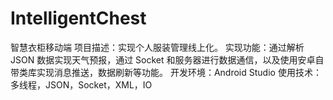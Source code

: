 # IntelligentChest
智慧衣柜移动端
项目描述：实现个人服装管理线上化。
实现功能：通过解析 JSON 数据实现天气预报，通过 Socket 和服务器进行数据通信，以及使用安卓自带类库实现消息推送，数据刷新等功能。
开发环境：Android Studio
使用技术：多线程，JSON，Socket，XML，IO
